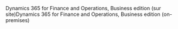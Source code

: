 <span data-ttu-id="eef95-101">Dynamics 365 for Finance and Operations, Business edition (sur site)</span><span class="sxs-lookup"><span data-stu-id="eef95-101">Dynamics 365 for Finance and Operations, Business edition (on-premises)</span></span>
